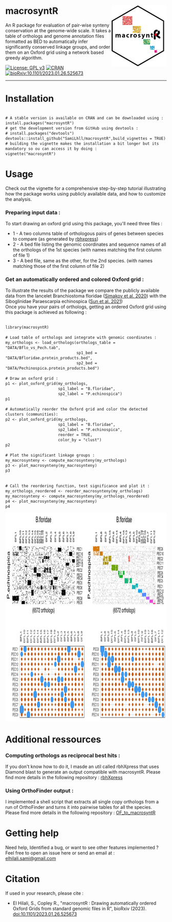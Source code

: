 # macrosyntR <a><img src='https://github.com/SamiLhll/macrosyntR/blob/f7c23587e2ae4c08b3709d8ac046128497a8fe60/inst/img/macrosyntR_logo.150pp.png' align="right" height="190" /></a>


An R package for evaluation of pair-wise synteny conservation at the genome-wide scale.
It takes a table of orthologs and genome annotation files formatted as BED to automatically
infer significantly conserved linkage groups, and order them on an Oxford grid using a network based greedy algorithm.   

<!-- badges: start -->
  [![License: GPL v3](https://img.shields.io/badge/License-GPLv3-blue.svg)](https://www.gnu.org/licenses/gpl-3.0)
  [![CRAN](http://www.r-pkg.org/badges/version/macrosyntR)](https://cran.r-project.org/package=macrosyntR) 
  [![bioRxiv:10.1101/2023.01.26.525673](https://img.shields.io/badge/bioRxiv-10.1101/2023.01.26.525673-abcfed.svg)](https://doi.org/10.1101/2023.01.26.525673)
<!-- badges: end -->

-----------------------------------------------------------------------   


# Installation

```{r}

# A stable version is available on CRAN and can be downloaded using :
install.packages("macrosyntR")
# get the development version from GitHub using devtools :
# install.packages("devtools")
devtools::install_github("SamiLhll/macrosyntR",build_vignettes = TRUE)
# building the vignette makes the installation a bit longer but its mandatory so ou can access it by doing :   
vignette("macrosyntR")

```


# Usage

Check out the vignette for a comprehensive step-by-step tutorial illustrating how the package works using publicly available data, and how to customize the analysis. 

### Preparing input data :

To start drawing an oxford grid using this package, you'll need three files :   
* 1 - A two columns table of orthologous pairs of genes between species to compare (as generated by [rbhxpress](https://github.com/SamiLhll/rbhXpress))   
* 2 - A bed file listing the genomic coordinates and sequence names of all the orthologs of the 1st species (with names matching the first column of file 1)   
* 3 - A bed file, same as the other, for the 2nd species. (with names matching those of the first column of file 2)

### Get an automatically ordered and colored Oxford grid :

To illustrate the results of the package we compare the publicly available data from the lancelet Branchiostoma floridae ([Simakov et al. 2020](https://doi.org/10.1038/s41559-020-1156-z)) with the Siboglinidae Paraescarpia echinospica ([Sun et al. 2021](https://doi.org/10.1093/molbev/msab203))   
Once you have your pairs of orthologs, getting an ordered Oxford grid using this package is achieved as following :   

```{r}

library(macrosyntR)

# Load table of orthologs and integrate with genomic coordinates :
my_orthologs <- load_orthologs(orthologs_table = "DATA/Bflo_vs_Pech.tab",
                               sp1_bed = "DATA/Bfloridae.protein_products.bed",
                               sp2_bed = "DATA/Pechinospica.protein_products.bed")

# Draw an oxford grid :
p1 <- plot_oxford_grid(my_orthologs,
                       sp1_label = "B.floridae",
                       sp2_label = "P.echinospica")
p1

# Automatically reorder the Oxford grid and color the detected clusters (communities):
p2 <- plot_oxford_grid(my_orthologs,
                       sp1_label = "B.floridae",
                       sp2_label = "P.echinospica",
                       reorder = TRUE,
                       color_by = "clust")
p2

# Plot the significant linkage groups :
my_macrosynteny <- compute_macrosynteny(my_orthologs)
p3 <- plot_macrosynteny(my_macrosynteny)
p3


# Call the reordering function, test significance and plot it :
my_orthologs_reordered <- reorder_macrosynteny(my_orthologs)
my_macrosynteny <- compute_macrosynteny(my_orthologs_reordered)
p4 <- plot_macrosynteny(my_macrosynteny)
p4

```

<a><img src='https://github.com/SamiLhll/macrosyntR/blob/a5f008b3b596f6ec1c4a73952fde7bf3fbdad57c/inst/img/example.png' align="center" height="650" /></a>   
# Additional ressources

### Computing orthologs as reciprocal best hits :
If you don't know how to do it, I masde an util called rbhXpress that uses Diamond blast to generate an output compatible with macrosyntR.
Please find more details in the following repository : [rbhXpress](https://github.com/SamiLhll/rbhXpress)

### Using OrthoFinder output : 
I implemented a shell script that extracts all single copy orthologs from a run of OrthoFinder and turns it into pairwise tables for all the species. Please find more details in the following repository : [OF_to_macrosyntR](https://github.com/SamiLhll/OF_to_macrosyntR)

# Getting help

Need help, Identified a bug, or want to see other features implemented ?   
Feel free to open an issue here or send an email at :   
elhilali.sami@gmail.com

# Citation

If used in your research, please cite :   

* El Hilali, S., Copley R., "macrosyntR : Drawing automatically ordered Oxford Grids from standard genomic files in R", bioRxiv (2023). [doi:10.1101/2023.01.26.525673](https://doi.org/10.1101/2023.01.26.525673)


